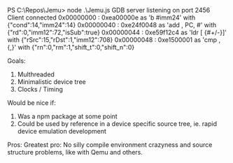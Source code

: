 

PS C:\Repos\Jemu> node .\Jemu.js
GDB server listening on port 2456
Client connected
0x00000000 : 0xea00000e as 'b #imm24' with {"cond":14,"imm24":14}
0x00000040 : 0xe24f0048 as 'add<c> <Rd>, PC, #<const>' with {"rd":0,"imm12":72,"isSub":true}
0x00000044 : 0xe59f12c4 as 'ldr<c> <Rt> [<Rn> {#+/-<imm12>}]' with {"rSrc":15,"rDst":1,"imm12":708}
0x00000048 : 0xe1500001 as 'cmp<c> <Rn>, <Rm> {,<shift>}' with {"rn":0,"rm":1,"shift_t":0,"shift_n":0}

Goals:
 1. Multhreaded
 2. Minimalistic device tree
 3. Clocks / Timing

Would be nice if:
 1. Was a  npm package at some point
 2. Could be used by reference in a device specific source tree, ie. rapid device emulation development

 Pros:
 Greatest pro: No silly compile environment crazyness and source structure problems, like with Qemu and others.



